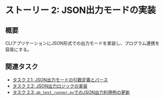 # ストーリー 2: JSON出力モードの実装

## 概要

CLIアプリケーションにJSON形式での出力モードを実装し、プログラム連携を容易にする。

## 関連タスク

*   [タスク 2.1: JSON出力モードの引数定義とパース](task_2_2_1_define_and_parse_json_output_argument.md)
*   [タスク 2.2: JSON出力ロジックの実装](task_2_2_2_implement_json_output_logic.md)
*   [タスク 2.3: `ab_test_runner.py`でのJSON出力利用例の更新](task_2_3_update_ab_test_runner_for_json_output.md)
